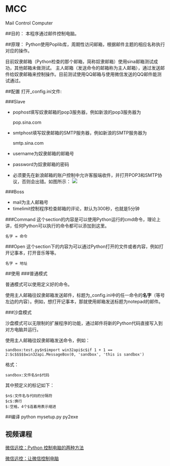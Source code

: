 MCC
===

Mail Control Computer

##目的：
本程序通过邮件控制电脑。

##原理：
Python使用Poplib库，周期性访问邮箱，根据邮件主题的相应名称执行对应的操作。

目前奴隶邮箱（Python检查的那个邮箱，简称奴隶邮箱）使用sina邮箱测试成功，其他邮箱未做测试。
主人邮箱（发送命令的邮箱称为主人邮箱），通过发送邮件给奴隶邮箱来控制操作。目前测试使用QQ邮箱与使用微信发送的QQ邮件能测试通过。

##配置
打开_config.ini文件:

###Slave

* pophost填写奴隶邮箱的pop3服务器，例如新浪的pop3服务器为

  pop.sina.com

* smtphost填写奴隶邮箱的SMTP服务器，例如新浪的SMTP服务器为


	smtp.sina.com

* username为奴隶邮箱的邮箱号
* password为奴隶邮箱的密码
* 必须要先在新浪邮箱的账户控制中允许客服端收件，并打开POP3和SMTP协议，否则会出错。如图所示：
  ![](http://7sbpmp.com1.z0.glb.clouddn.com/QQ截图20150630000146.png)

###Boss
* mail为主人邮箱号
* timelimit控制程序检查邮箱的评论，默认为300秒，也就是5分钟

###Command
这个section的内容是可以使用Python运行的cmd命令，理论上讲，任何Python可以执行的命令都可以添加到这里。

	名字 = 命令

###Open
这个section下的内容为可以通过Python打开的文件或者内容，例如打开记事本，打开音乐等等。

	名字 = 地址

##使用
###普通模式

普通模式可以使用定义好的命令。

使用主人邮箱往奴隶邮箱发送邮件，标题为_config.ini中的任一命令的**名字**（等号左边的内容）。例如，想打开记事本，那就使用邮箱发送标题为notepad的邮件。

###沙盘模式

沙盘模式可以无限制的扩展程序的功能，通过邮件将新的Python代码直接写入到对方电脑并运行。

使用主人邮箱往奴隶邮箱发送命令，例如：

    sandbox:test.py$n$import win32api$c$if 1 + 1 == 2:$c$$$$$win32api.MessageBox(0, 'sandbox', 'this is sandbox')

格式：

    sandbox:文件名$n$代码

其中预定义的标记如下：

    $n$:文件名与代码的分隔符
    $c$:换行
    $:空格，4个$连着用表示缩进

##编译
	python mysetup.py py2exe


## 视频课程

[微信远控：Python 控制电脑的两种方法](http://www.jikexueyuan.com/course/1962.html)

[微信远控：让微信控制电脑](http://www.jikexueyuan.com/course/2120.html)

